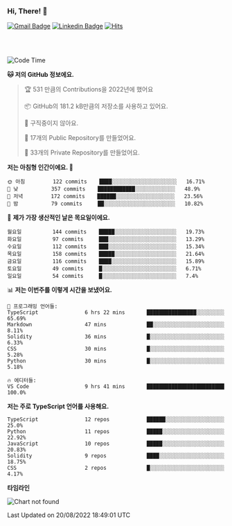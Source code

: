 ### Hi, There! 👋


[![Gmail Badge](https://img.shields.io/badge/-725psh@gmail.com-c14438?style=flat&logo=Gmail&logoColor=white&link=mailto:725psh@gmail.com)](mailto:725psh@gmail.com) 
[![Linkedin Badge](https://img.shields.io/badge/-soohanpark-0072b1?style=flat&logo=Linkedin&logoColor=white&link=https://www.linkedin.com/in/soohanpark/)](https://www.linkedin.com/in/soohanpark/) 
[![Hits](https://hits.seeyoufarm.com/api/count/incr/badge.svg?url=https%3A%2F%2Fgithub.com%2FSoohan-Park&count_bg=%23000000&title_bg=%23828282&icon=gradle.svg&icon_color=%23FFFFFF&title=Visited&edge_flat=false)](https://hits.seeyoufarm.com)  

<br />
<br />

<!--START_SECTION:waka-->
![Code Time](http://img.shields.io/badge/Code%20Time-218%20hrs%2015%20mins-blue)

**🐱 저의 GitHub 정보에요.** 

> 🏆 531 만큼의 Contributions을 2022년에 했어요
 > 
> 📦 GitHub의 181.2 kB만큼의 저장소를 사용하고 있어요. 
 > 
> 🚫 구직중이지 않아요.
 > 
> 📜 17개의 Public Repository를 만들었어요. 
 > 
> 🔑 33개의 Private Repository를 만들었어요.  
 > 
**저는 아침형 인간이에요. 🐤** 

```text
🌞 아침         122 commits    ████░░░░░░░░░░░░░░░░░░░░░   16.71% 
🌆 낮　         357 commits    ████████████░░░░░░░░░░░░░   48.9% 
🌃 저녁         172 commits    ██████░░░░░░░░░░░░░░░░░░░   23.56% 
🌙 밤　         79 commits     ██░░░░░░░░░░░░░░░░░░░░░░░   10.82%

```
📅 **제가 가장 생산적인 날은 목요일이에요.** 

```text
월요일          144 commits    █████░░░░░░░░░░░░░░░░░░░░   19.73% 
화요일          97 commits     ███░░░░░░░░░░░░░░░░░░░░░░   13.29% 
수요일          112 commits    ███░░░░░░░░░░░░░░░░░░░░░░   15.34% 
목요일          158 commits    █████░░░░░░░░░░░░░░░░░░░░   21.64% 
금요일          116 commits    ████░░░░░░░░░░░░░░░░░░░░░   15.89% 
토요일          49 commits     █░░░░░░░░░░░░░░░░░░░░░░░░   6.71% 
일요일          54 commits     █░░░░░░░░░░░░░░░░░░░░░░░░   7.4%

```


📊 **저는 이번주를 이렇게 시간을 보냈어요.** 

```text
💬 프로그래밍 언어들: 
TypeScript               6 hrs 22 mins       ████████████████░░░░░░░░░   65.69% 
Markdown                 47 mins             ██░░░░░░░░░░░░░░░░░░░░░░░   8.11% 
Solidity                 36 mins             █░░░░░░░░░░░░░░░░░░░░░░░░   6.33% 
CSS                      30 mins             █░░░░░░░░░░░░░░░░░░░░░░░░   5.28% 
Python                   30 mins             █░░░░░░░░░░░░░░░░░░░░░░░░   5.18%

🔥 에디터들: 
VS Code                  9 hrs 41 mins       █████████████████████████   100.0%

```

**저는 주로 TypeScript 언어를 사용해요.** 

```text
TypeScript               12 repos            ██████░░░░░░░░░░░░░░░░░░░   25.0% 
Python                   11 repos            █████░░░░░░░░░░░░░░░░░░░░   22.92% 
JavaScript               10 repos            █████░░░░░░░░░░░░░░░░░░░░   20.83% 
Solidity                 9 repos             ████░░░░░░░░░░░░░░░░░░░░░   18.75% 
CSS                      2 repos             █░░░░░░░░░░░░░░░░░░░░░░░░   4.17%

```


**타임라인**

![Chart not found](https://raw.githubusercontent.com/Soohan-Park/Soohan-Park/master/charts/bar_graph.png) 


 Last Updated on 20/08/2022 18:49:01 UTC
<!--END_SECTION:waka-->
